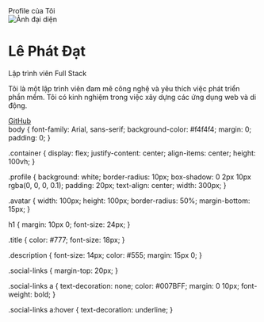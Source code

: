 <!DOCTYPE html>
<html lang="vi">
<head>
    <meta charset="UTF-8">
    <meta name="viewport" content="width=device-width, initial-scale=1.0">
    Profile của Tôi
    <link rel="stylesheet" href="styles.css">
</head>
<body>
    <div class="container">
        <div class="profile">
            <img src="avatar.jpg" alt="Ảnh đại diện" class="avatar">
            <h1>Lê Phát Đạt</h1>
            <p class="title">Lập trình viên Full Stack</p>
            <p class="description">Tôi là một lập trình viên đam mê công nghệ và yêu thích việc phát triển phần mềm. Tôi có kinh nghiệm trong việc xây dựng các ứng dụng web và di động.</p>
            <div class="social-links">
                <a href="https://github.com/lephatdatcr123/lephatdatcr123/edit/main/README.md" target="_blank">GitHub</a>
            </div>
        </div>
    </div>
</body>
    body {
    font-family: Arial, sans-serif;
    background-color: #f4f4f4;
    margin: 0;
    padding: 0;
}

.container {
    display: flex;
    justify-content: center;
    align-items: center;
    height: 100vh;
}

.profile {
    background: white;
    border-radius: 10px;
    box-shadow: 0 2px 10px rgba(0, 0, 0, 0.1);
    padding: 20px;
    text-align: center;
    width: 300px;
}

.avatar {
    width: 100px;
    height: 100px;
    border-radius: 50%;
    margin-bottom: 15px;
}

h1 {
    margin: 10px 0;
    font-size: 24px;
}

.title {
    color: #777;
    font-size: 18px;
}

.description {
    font-size: 14px;
    color: #555;
    margin: 15px 0;
}

.social-links {
    margin-top: 20px;
}

.social-links a {
    text-decoration: none;
    color: #007BFF;
    margin: 0 10px;
    font-weight: bold;
}

.social-links a:hover {
    text-decoration: underline;
}
</html>
